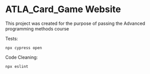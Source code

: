 # ATLA_Card_Game Website

This project was created for the purpose of passing the Advanced programming methods course

Tests:

    npx cypress open

Code Cleaning:

    npx eslint
